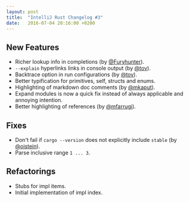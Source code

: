 ```yaml
---
layout: post
title:  "IntelliJ Rust Changelog #3"
date:   2016-07-04 20:16:00 +0200
---
```

## New Features

* Richer lookup info in completions (by [@Furyhunter]).
* `--explain` hyperlinks links in console output (by [@tov]).
* Backtrace option in run configurations (by [@tov]).
* Better typification for primitives, self, structs and enums.
* Highlighting of markdown doc comments (by [@mkaput]).
* Expand modules is now a quick fix instead of always applicable and annoying intention.
* Better highlighting of references (by [@mfarrugi]).


## Fixes

* Don't fail if `cargo --version` does not explicitly include `stable` (by [@oistein]).
* Parse inclusive range `1 ... 3`.


## Refactorings

* Stubs for impl items.
* Initial implementation of impl index.

[@mkaput]: https://github.com/mkaput
[@Furyhunter]: https://github.com/Furyhunter
[@tov]: https://github.com/tov
[@mfarrugi]: https://github.com/mfarrugi
[@oistein]: https://github.com/oistein
